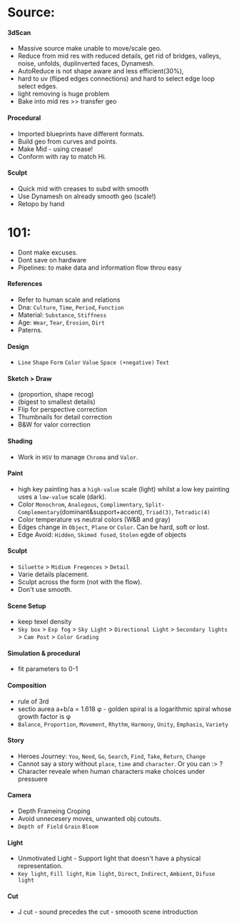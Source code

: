 
# Source:  
  
#### 3dScan   
- Massive source make unable to move/scale geo.    
- Reduce from mid res with reduced details, get rid of bridges, valleys, noise, unfolds, duplinverted faces, Dynamesh.   
- AutoReduce is not shape aware and less efficient(30%),   
- hard to uv (fliped edges connections) and hard to select edge loop select edges.     
- light removing is huge problem  
- Bake into mid res >> transfer geo    

#### Procedural   
- Imported blueprints have different formats.
- Build geo from curves and points.  
- Make Mid -  using crease! 
- Conform with ray to match Hi.  

#### Sculpt  
- Quick mid with creases to subd with smooth    
- Use Dynamesh on already smooth geo    (scale!)  
- Retopo by hand  


# 101:
   - Dont make excuses.   
   - Dont save on hardware  
   - Pipelines: to make data and information flow throu easy   
   
#### References   
   - Refer to human scale and relations  
   - Dna: `Culture`, `Time`, `Period`, `Function`    
   - Material: `Substance`, `Stiffness`  
   - Age: `Wear`, `Tear`, `Erosion`, `Dirt`     
   - Paterns.        
   
#### Design 
   - `Line` `Shape` `Form` `Color` `Value` `Space (+negative)` `Text`   
   
#### Sketch > Draw    
   - (proportion, shape recog)  
   - (bigest to smallest details)   
   - Flip  for perspective correction     
   - Thumbnails for detail correction    
   - B&W for valor correction    
   
#### Shading
   - Work in `HSV` to manage `Chroma` and `Valor`.    
   
#### Paint    
   - high key painting has a `high-value` scale (light) whilst a low key painting uses a `low-value` scale (dark).  
   - Color `Monochrom`, `Analogous`, `Complimentary`, `Split-Complementary`(dominant&support+accent), `Triad(3)`, `Tetradic(4)`   
   - Color temperature  vs  neutral colors (W&B and gray)  
   - Edges change in `Object`, `Plane` or `Color`. Can be  hard, soft or lost.  
   - Edge Avoid: `Hidden`, `Skimed fused`, `Stolen` egde of objects  
 
#### Sculpt  
   - `Siluette` > `Midium Freqences` > `Detail`      
   - Varie details placement.     
   - Sculpt across the form (not with the flow).    
   - Don't use smooth.       

#### Scene Setup   
   - keep texel density  
   - `Sky box` > `Exp fog` > `Sky Light` > `Directional Light` > `Secondary lights` > `Cam Post` > `Color Grading`    
   
#### Simulation & procedural   
   - fit parameters to 0-1  

#### Composition
   - rule of 3rd  
   - sectio aurea a+b/a = 1.618 φ  - golden spiral is a logarithmic spiral whose growth factor is φ  
   - `Balance`, `Proportion`, `Movement`, `Rhythm`, `Harmony`, `Unity`, `Emphasis`, `Variety`   

#### Story
   - Heroes Journey: `You`, `Need`, `Go`, `Search`, `Find`, `Take`, `Return`, `Change`  
   - Cannot say a story without `place`, `time` and `character`. Or you can :> ?  
   - Character reveale when human characters make choices under pressuere    
       
#### Camera  
   - Depth Frameing Croping 
   - Avoid unnecesery moves, unwanted obj cutouts.   
   - `Depth of Field` `Grain` `Bloom` 
   
#### Light 
   - Unmotivated Light - Support light that doesn't have a physical representation.  
   - `Key light`, `Fill light`, `Rim light`,  `Direct`, `Indirect`, `Ambient`, `Difuse light ` 
   
#### Cut
   - J cut - sound precedes the cut  - smoooth scene introduction

